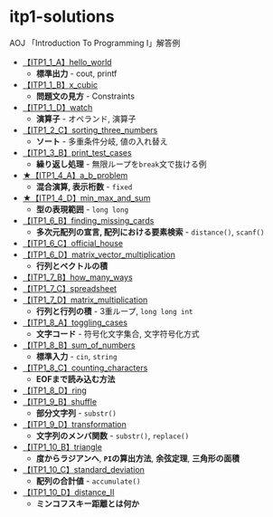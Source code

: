 # itp1-solutions
AOJ 「Introduction To Programming I」解答例
- [【ITP1_1_A】hello_world](ITP1_1_A/hello_world.md)
  - **標準出力** - cout, printf
- [【ITP1_1_B】x_cubic](ITP1_1_B/x_cubic.md)
  - **問題文の見方** - Constraints
- [【ITP1_1_D】watch](ITP1_1_D/watch.md)
  - **演算子** - オペランド, 演算子
- [【ITP1_2_C】sorting_three_numbers](ITP1_2_C/sorting_three_numbers.md)
  - **ソート** - 多重条件分岐, 値の入れ替え
- [【ITP1_3_B】print_test_cases](ITP1_3_B/print_test_cases.md)
  - **繰り返し処理** - 無限ループを```break```文で抜ける例
- [★【ITP1_4_A】a_b_problem](ITP1_4_A/a_b_problem.md)
  - **混合演算, 表示桁数** - ```fixed```
- [★【ITP1_4_D】min_max_and_sum](ITP1_4_D/min_max_and_sum.md)
  - **型の表現範囲** - ```long long```
- [【ITP1_6_B】finding_missing_cards](ITP1_6_B/finding_missing_cards.md)
  - **多次元配列の宣言, 配列における要素検索** - ```distance()```, ```scanf()```
- [【ITP1_6_C】official_house](ITP1_6_C/official_house.md)
- [【ITP1_6_D】matrix_vector_multiplication](ITP1_6_D/matrix_vector_multiplication.md)
  - **行列とベクトルの積**
- [【ITP1_7_B】how_many_ways](ITP1_7_B/how_many_ways.md)
- [【ITP1_7_C】spreadsheet](ITP1_7_C/spreadsheet.md)
- [【ITP1_7_D】matrix_multiplication](ITP1_7_D/matrix_multiplication.md)
  - **行列と行列の積** - 3重ループ, ```long long int```
- [【ITP1_8_A】toggling_cases](ITP1_8_A/toggling_cases.md)
  - **文字コード** - 符号化文字集合, 文字符号化方式
- [【ITP1_8_B】sum_of_numbers](ITP1_8_B/sum_of_numbers.md)
  - **標準入力** - ```cin```, ```string```
- [【ITP1_8_C】counting_characters](ITP1_8_C/counting_characters.md)
  - **EOFまで読み込む方法**
- [【ITP1_8_D】ring](ITP1_8_D/ring.md)
- [【ITP1_9_B】shuffle](ITP1_9_B/shuffle.md)
  - **部分文字列** - ```substr()```
- [【ITP1_9_D】transformation](ITP1_9_D/transformation.md)
  - **文字列のメンバ関数** - ```substr()```, ```replace()```
- [【ITP1_10_B】triangle](ITP1_10_B/triangle.md)
  - **度からラジアンへ**, **```PI```の算出方法**, **余弦定理**, **三角形の面積**
- [【ITP1_10_C】standard_deviation](ITP1_10_C/standard_deviation.md)
  - **配列の合計値** - ```accumulate()```
- [【ITP1_10_D】distance_II](ITP1_10_D/distance_II.md)
  - **ミンコフスキー距離とは何か**
